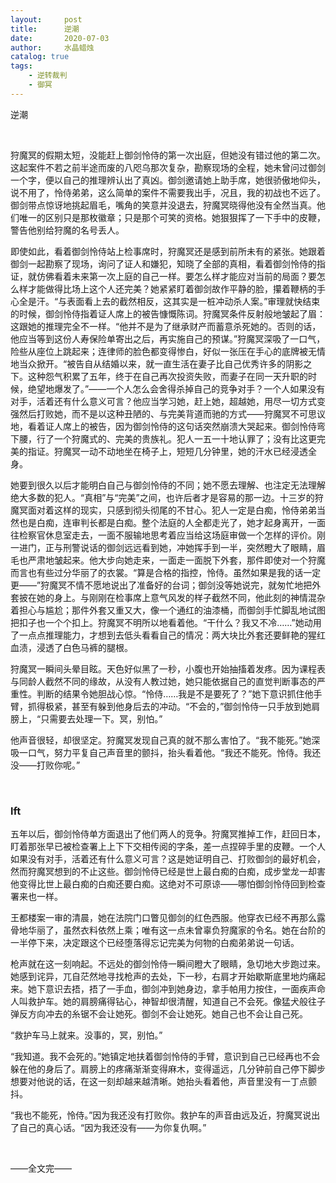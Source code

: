 ```yaml
---
layout:     post
title:      逆潮
date:       2020-07-03
author:     水晶蜡烛
catalog: true
tags:
    - 逆转裁判
    - 御冥
---
```



逆潮

 
&nbsp;
&nbsp;
&nbsp;
&nbsp;
 

狩魔冥的假期太短，没能赶上御剑怜侍的第一次出庭，但她没有错过他的第二次。这起案件不若之前半途而废的八咫乌那次复杂，勘察现场的全程，她未曾问过御剑一个字，便以自己的推理辨认出了真凶。御剑邀请她上助手席，她很骄傲地仰头，说不用了，怜侍弟弟，这么简单的案件不需要我出手，况且，我的初战也不远了。御剑带点惊讶地挑起眉毛，嘴角的笑意并没退去，狩魔冥晓得他没有全然当真。他们唯一的区别只是那枚徽章；只是那个可笑的资格。她狠狠挥了一下手中的皮鞭，警告他别给狩魔的名号丢人。

即使如此，看着御剑怜侍站上检事席时，狩魔冥还是感到前所未有的紧张。她跟着御剑一起勘察了现场，询问了证人和嫌犯，知晓了全部的真相，看着御剑怜侍的指证，就仿佛看着未来第一次上庭的自己一样。要怎么样才能应对当前的局面？要怎么样才能做得比场上这个人还完美？她紧紧盯着御剑故作平静的脸，攥着鞭柄的手心全是汗。“与表面看上去的截然相反，这其实是一桩冲动杀人案。”审理就快结束的时候，御剑怜侍指着证人席上的被告慷慨陈词。狩魔冥条件反射般地皱起了眉：这跟她的推理完全不一样。“他并不是为了继承财产而蓄意杀死她的。否则的话，他应当等到这份人寿保险单寄出之后，再实施自己的预谋。”狩魔冥深吸了一口气，险些从座位上跳起来；连律师的脸色都变得惨白，好似一张压在手心的底牌被无情地当众掀开。“被告自从结婚以来，就一直生活在妻子比自己优秀许多的阴影之下。这种怨气积累了五年，终于在自己再次投资失败，而妻子在同一天升职的时候，绝望地爆发了。”——一个人怎么会舍得杀掉自己的竞争对手？一个人如果没有对手，活着还有什么意义可言？他应当学习她，赶上她，超越她，用尽一切方式变强然后打败她，而不是以这种丑陋的、与完美背道而驰的方式——狩魔冥不可思议地，看着证人席上的被告，因为御剑怜侍的这句话突然崩溃大哭起来。御剑怜侍弯下腰，行了一个狩魔式的、完美的贵族礼。犯人一五一十地认罪了；没有比这更完美的指证。狩魔冥一动不动地坐在椅子上，短短几分钟里，她的汗水已经浸透全身。

她要到很久以后才能明白自己与御剑怜侍的不同；她不愿去理解、也注定无法理解绝大多数的犯人。“真相”与“完美”之间，也许后者才是容易的那一边。十三岁的狩魔冥面对着这样的现实，只感到彻头彻尾的不甘心。犯人一定是白痴，怜侍弟弟当然也是白痴，连审判长都是白痴。整个法庭的人全都走光了，她才起身离开，一面往检察官休息室走去，一面不服输地思考着应当给这场庭审做一个怎样的评价。刚一进门，正与刑警说话的御剑远远看到她，冲她挥手到一半，突然瞪大了眼睛，眉毛也严肃地皱起来。他大步向她走来，一面走一面脱下外套，那件即使对一个狩魔而言也有些过分华丽了的衣裳。“算是合格的指控，怜侍。虽然如果是我的话一定更——”狩魔冥不情不愿地说出了准备好的台词；御剑没等她说完，就匆忙地把外套披在她的身上。与刚刚在检事席上意气风发的样子截然不同，他此刻的神情混杂着担心与尴尬；那件外套又重又大，像一个通红的油漆桶，而御剑手忙脚乱地试图把扣子也一个个扣上。狩魔冥不明所以地看着他。“干什么？我又不冷……”她动用了一点点推理能力，才想到去低头看看自己的情况：两大块比外套还要鲜艳的猩红血渍，浸透了白色马裤的腿根。

狩魔冥一瞬间头晕目眩。天色好似黑了一秒，小腹也开始抽搐着发疼。因为课程表与同龄人截然不同的缘故，从没有人教过她，她只能依据自己的直觉判断事态的严重性。判断的结果令她胆战心惊。“怜侍……我是不是要死了？”她下意识抓住他手臂，抓得极紧，甚至有躲到他身后去的冲动。“不会的，”御剑怜侍一只手放到她肩膀上，“只需要去处理一下。冥，别怕。”

他声音很轻，却很坚定。狩魔冥发现自己真的就不那么害怕了。“我不能死。”她深吸一口气，努力平复自己声音里的颤抖，抬头看着他。“我还不能死。怜侍。我还没——打败你呢。”

&nbsp;
&nbsp;

### lft


五年以后，御剑怜侍单方面退出了他们两人的竞争。狩魔冥推掉工作，赶回日本，盯着那张早已被检查署上上下下交相传阅的字条，差一点捏碎手里的皮鞭。一个人如果没有对手，活着还有什么意义可言？这是她证明自己、打败御剑的最好机会，然而狩魔冥想到的不止这些。御剑怜侍已经是世上最白痴的白痴，成步堂龙一却害他变得比世上最白痴的白痴还要白痴。这绝对不可原谅——哪怕御剑怜侍回到检查署来也一样。

王都楼案一审的清晨，她在法院门口瞥见御剑的红色西服。他穿衣已经不再那么露骨地华丽了，虽然衣料依然上乘；唯有这一点未曾辜负狩魔家的令名。她在台阶的一半停下来，决定跟这个已经堕落得忘记完美为何物的白痴弟弟说一句话。

枪声就在这一刻响起。不远处的御剑怜侍一瞬间瞪大了眼睛，急切地大步跑过来。她感到诧异，兀自茫然地寻找枪声的去处，下一秒，右肩才开始歇斯底里地灼痛起来。她下意识去捂，捂了一手血，御剑冲到她身边，拿手帕用力按住，一面疾声命人叫救护车。她的肩膀痛得钻心，神智却很清醒，知道自己不会死。像猛犬般往子弹反方向冲去的糸锯不会让她死。御剑不会让她死。她自己也不会让自己死。

“救护车马上就来。没事的，冥，别怕。”

“我知道。我不会死的。”她镇定地扶着御剑怜侍的手臂，意识到自己已经再也不会躲在他的身后了。肩膀上的疼痛渐渐变得麻木，变得遥远，几分钟前自己停下脚步想要对他说的话，在这一刻却越来越清晰。她抬头看着他，声音里没有一丁点颤抖。

“我也不能死，怜侍。”因为我还没有打败你。救护车的声音由远及近，狩魔冥说出了自己的真心话。“因为我还没有——为你复仇啊。”

 

&nbsp;
&nbsp;
&nbsp;
&nbsp;
 

——全文完——

 